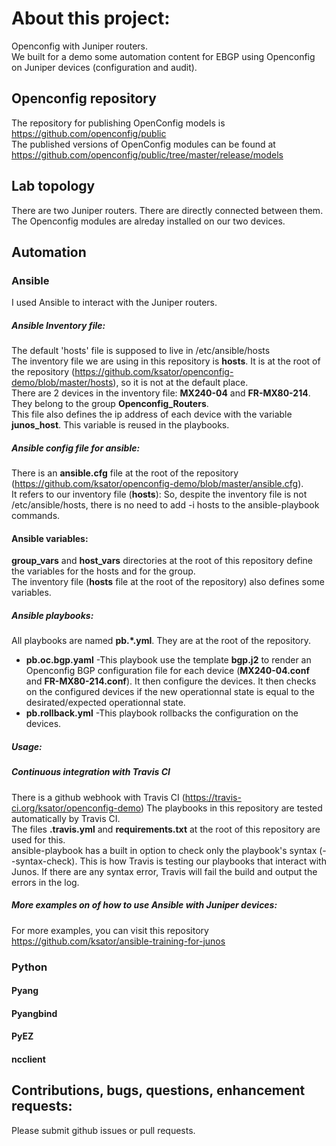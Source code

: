 # About this project:   
Openconfig with Juniper routers.  
We built for a demo some automation content for EBGP using Openconfig on Juniper devices (configuration and audit).  

## Openconfig repository
The repository for publishing OpenConfig models is https://github.com/openconfig/public   
The published versions of OpenConfig modules can be found at https://github.com/openconfig/public/tree/master/release/models 

## Lab topology
There are two Juniper routers. There are directly connected between them.  
The Openconfig modules are alreday installed on our two devices. 

## Automation

### Ansible
I used Ansible to interact with the Juniper routers.

##### Ansible Inventory file:  
The default 'hosts' file is supposed to live in /etc/ansible/hosts  
The inventory file we are using in this repository is **hosts**. It is at the root of the repository (https://github.com/ksator/openconfig-demo/blob/master/hosts), so it is not at the default place.  
There are 2 devices in the inventory file: **MX240-04** and **FR-MX80-214**.  They belong to the group **Openconfig_Routers**.   
This file also defines the ip address of each device with the variable **junos_host**. This variable is reused in the playbooks.     

##### Ansible config file for ansible:   
There is an **ansible.cfg** file at the root of the repository (https://github.com/ksator/openconfig-demo/blob/master/ansible.cfg).  
It refers to our inventory file (**hosts**): So, despite the inventory file is not /etc/ansible/hosts, there is no need to add -i hosts to the ansible-playbook commands.  

#### Ansible variables:   
**group_vars** and **host_vars** directories at the root of this repository define the variables for the hosts and for the group.  
The inventory file (**hosts** file at the root of the repository) also defines some variables.   

##### Ansible playbooks:  
All playbooks are named **pb.*.yml**. They are at the root of the repository.    
- **pb.oc.bgp.yaml** -This playbook use the template **bgp.j2** to render an Openconfig BGP configuration file for each device (**MX240-04.conf** and **FR-MX80-214.conf**). It then configure the devices. It then checks on the configured devices if the new operationnal state is equal to the desirated/expected operationnal state.    
- **pb.rollback.yml** -This playbook rollbacks the configuration on the devices.  

##### Usage:

##### Continuous integration with Travis CI
There is a github webhook with Travis CI (https://travis-ci.org/ksator/openconfig-demo)
The playbooks in  this repository are tested automatically by Travis CI.  
The files **.travis.yml** and **requirements.txt** at the root of this repository are used for this.  
ansible-playbook has a built in option to check only the playbook's syntax (--syntax-check). This is how Travis is testing our playbooks that interact with Junos. If there are any syntax error, Travis will fail the build and output the errors in the log. 

##### More examples on of how to use Ansible with Juniper devices:   
For more examples, you can visit this repository https://github.com/ksator/ansible-training-for-junos

### Python

#### Pyang

#### Pyangbind

#### PyEZ

#### ncclient


## Contributions, bugs, questions, enhancement requests:      
Please submit github issues or pull requests.  

